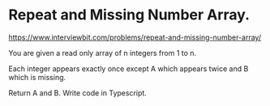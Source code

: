 # Repeat and Missing Number Array. 
https://www.interviewbit.com/problems/repeat-and-missing-number-array/

You are given a read only array of n integers from 1 to n.

Each integer appears exactly once except A which appears twice and B which is missing.

Return A and B. Write code in Typescript.